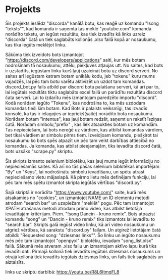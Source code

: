 # Projekts

Šis projekts ieslēdz  "discorda" kanālā botu, kas reaģē uz komandu "!song "teksts"", kad komanda ir saņemta tas meklē "youtube.com" komandā norādīto tekstu, un iegūst rezultātu, kas tiek izvadīts kā links uzreiz "discorda" čatā un tiek
saglabāts kollonās .xlsx failā kopā ar nosaukumu, kas tika iegūts meklējot linku.

Sākūma tiek izveidots bots izmantojot "https://discord.com/developers/applications" saiti, kur mēs botam nodrošinam tā nosaukumu, attēlu, piekļuves atļaujas utt. No saites, kad bots ir uzstādīts, iegūstam linku
kurš ļauj uzaicināt botu uz discord serveri. No saites arī iegūstam katram botam unikālu kodu, jeb "tokenu" kuru mums vajadzēs, lai pēc tam botu varētu aktivizēt un uzdot tam komandas.
discord_bot.py fails atbild par discord bota palaišanu serverī, kā arī par to, lai iegūtais rezultāts tiktu saglabāts excel failā un parādītu rezultātu discord čata serverī.
Lai to izdarītu mēs izmantojam paredzēto importu "discord". Kodā norādam iegūto "Tokenu", kas nodrošina to, ka mēs uzdodam komandas tieši šim botam.
Kad Bots ir palaists veiksmīgi, tas izvadīs konsolē, ka tas ir ielagojies ar iepriekš(saitē) norādīto bota nosaukumu. Norādam botam "intentus", kas ļauj botam redzēt, saņemt un rakstīt īsziņas čatā.
Norādam simbolu,"prefix" , kas liek atsaukties botam uz komandām. Tas nepieciešam, lai bots nereģē uz vārdiem, kas atbilst komandas vārdiem, bet tikai vārdiem ar simbolu pirms tiem.
Izveidjoam komandu, piešķirot tai nosaukumu ko bots spēs atpazīt un pēc tam veikt darbības attiecībā no komandas. Ja komanda, kas atbilst pieejamajām, tiks ievadīta discord čatā, bots uzsāks "scrape.py" skriptu.

Šis skripts izmanto selenium biblotēku, kas ļauj mums iegūt informāciju no nepieciešamās saites. Kā arī no tās pašas selenium biblotēkas importējam "By" un "Keys", lai nodrošinātu simbolu ievadīšanu, un spētu atrast nepieciešamo vietu mājaslapā.
Kā pirmo lietu mēs definējam funkciju, lai pēc tam mēs spētu izmantot skripta iegūtās vērtības "discord.py".

Šajā skriptā ir norādīta "https://www.youtube.com/" saite, kurā mēs atsakamies no "cookies", un izmantojot NAME un ID elementu metodi atrodam "search bar" un uzspiežam "meklēt" pogu.
Pēc tam izmantojot XPATH atrašanas metodi atrodam primo video, kas atbilst lietotāja ievadītajām kritērijam. Piem. "!song Dancin - kruno remix". Bots atpazīst komandu "song" un "Dancin - kruno remix" tiks izmantots lai ievadītu to "search bar".
Skripts galā iegūst video linku, kā arī video nosaukumu un atgriež vērtības, kā sarakstu "discord.py" failam. Un atgirež lietotājam čatā atbildi: "Requested song: "dziesmas links"". Šo linku un iegūto nosaukumu mēs pēc tam izmantojot "openpyxl"
biblotēku, ievadam "song_list.xlsx" failā. Sākumā mēs atveram .xlsx failu un izmantojam aktīvo lapu kurā tiks ievadīti dati. Pirmajā kollonā tiek ievadīts iegūtais dziesmas nosaukums un otrajā kollonā tiek ievadīts iegūtais dziesmas links,
un fails tiek saglabāts un aiztaisīts.


links uz skriptu darbībā:
https://youtu.be/R8L6ItmqFL8
